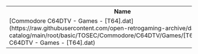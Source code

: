 <table>
<tr><th>Name</th><th>Size</th></tr>
<tr><td>[Commodore C64DTV - Games - [T64].dat](https://raw.githubusercontent.com/open-retrogaming-archive/dat-catalog/main/root/basic/TOSEC/Commodore/C64DTV/Games/[T64]/Commodore C64DTV - Games - [T64].dat)</td><td>892</td></tr>
</table>
